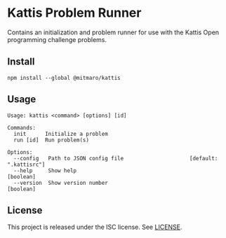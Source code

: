 # Kattis Problem Runner

Contains an initialization and problem runner for use with the Kattis Open programming challenge problems.

## Install

    npm install --global @mitmaro/kattis

## Usage

    Usage: kattis <command> [options] [id]
    
    Commands:
      init      Initialize a problem
      run [id]  Run problem(s)

    Options:
      --config   Path to JSON config file                     [default: ".kattisrc"]
      --help     Show help                                                 [boolean]
      --version  Show version number                                       [boolean]

## License 

This project is released under the ISC license. See [LICENSE](LICENSE).

